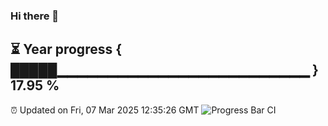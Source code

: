 ### Hi there 👋
⏳ Year progress { █████▁▁▁▁▁▁▁▁▁▁▁▁▁▁▁▁▁▁▁▁▁▁▁▁▁ } 17.95 %
---
⏰ Updated on Fri, 07 Mar 2025 12:35:26 GMT
![Progress Bar CI](https://github.com/liununu/liununu/workflows/Progress%20Bar%20CI/badge.svg)
